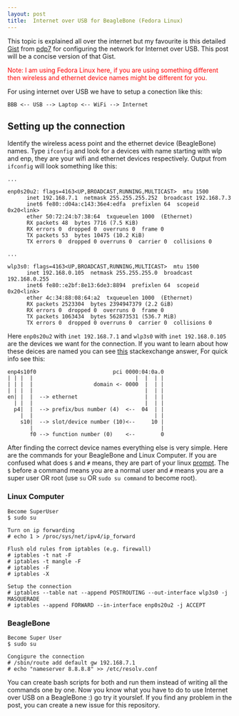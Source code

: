 ```yaml
---
layout: post
title:  Internet over USB for BeagleBone (Fedora Linux)
---
```


This topic is explained all over the internet but my favourite is this detailed [Gist](https://gist.github.com/pdp7/d2711b5ff1fbb000240bd8337b859412) from [pdp7](https://github.com/pdp7) for configuring the network for Internet over USB. This post will be a concise version of that Gist.

<p class="message" style="color:red"> Note: I am using Fedora Linux here, if you are using something different then wireless and ethernet device names might be different for you.</p>

For using internet over USB we have to setup a conection like this:

`BBB <-- USB --> Laptop <-- WiFi --> Internet`

## Setting up the connection

Identify the wireless acess point and the ethernet device (BeagleBone) names. Type `ifconfig` and look for a devices with name starting with wlp and enp, they are your wifi and ethernet devices respectively. Output from `ifconfig` will look something like this:

  ``` output
  ...

enp0s20u2: flags=4163<UP,BROADCAST,RUNNING,MULTICAST>  mtu 1500
        inet 192.168.7.1  netmask 255.255.255.252  broadcast 192.168.7.3
        inet6 fe80::d04a:c143:36e4:edfa  prefixlen 64  scopeid 0x20<link>
        ether 50:72:24:b7:38:64  txqueuelen 1000  (Ethernet)
        RX packets 48  bytes 7716 (7.5 KiB)
        RX errors 0  dropped 0  overruns 0  frame 0
        TX packets 53  bytes 10475 (10.2 KiB)
        TX errors 0  dropped 0 overruns 0  carrier 0  collisions 0

...

wlp3s0: flags=4163<UP,BROADCAST,RUNNING,MULTICAST>  mtu 1500
        inet 192.168.0.105  netmask 255.255.255.0  broadcast 192.168.0.255
        inet6 fe80::e2bf:8e13:6de3:8894  prefixlen 64  scopeid 0x20<link>
        ether 4c:34:88:08:64:a2  txqueuelen 1000  (Ethernet)
        RX packets 2523304  bytes 2394947379 (2.2 GiB)
        RX errors 0  dropped 0  overruns 0  frame 0
        TX packets 1063434  bytes 562873531 (536.7 MiB)
        TX errors 0  dropped 0 overruns 0  carrier 0  collisions 0
```

Here `enp0s20u2` with `inet 192.168.7.1` and `wlp3s0` with `inet 192.168.0.105` are the devices we want for the connection. If you want to learn about how these deices are named you can see [this](https://unix.stackexchange.com/questions/134483/why-is-my-ethernet-interface-called-enp0s10-instead-of-eth0) stackexchange answer, For quick info see this:

``` information
enp4s10f0                        pci 0000:04:0a.0
| | |  |                                |  |  | |
| | |  |                   domain <- 0000  |  | |
| | |  |                                   |  | |
en| |  |  --> ethernet                     |  | |
  | |  |                                   |  | |
  p4|  |  --> prefix/bus number (4)  <--  04  | |
    |  |                                      | |
    s10|  --> slot/device number (10)<--     10 |
       |                                        |
       f0 --> function number (0)    <--        0
```

After finding the correct device names everything else is very simple. Here are the commands for your BeagleBone and Linux Computer. If you are confused what does `$` and `#` means, they are part of your linux [prompt](https://linuxconfig.org/bash-prompt-basics). The `$` before a command means you are a normal user and `#` means you are a super user OR root (use `su` OR `sudo su command` to become root).

### Linux Computer

``` commands
Become SuperUser
$ sudo su

Turn on ip forwarding
# echo 1 > /proc/sys/net/ipv4/ip_forward

Flush old rules from iptables (e.g. firewall)
# iptables -t nat -F
# iptables -t mangle -F
# iptables -F
# iptables -X

Setup the connection
# iptables --table nat --append POSTROUTING --out-interface wlp3s0 -j MASQUERADE
# iptables --append FORWARD --in-interface enp0s20u2 -j ACCEPT
```

### BeagleBone

``` commands
Become Super User
$ sudo su

Congigure the connection
# /sbin/route add default gw 192.168.7.1
# echo "nameserver 8.8.8.8" >> /etc/resolv.conf
```

You can create bash scripts for both and run them instead of writing all the commands one by one. Now you know what you have to do to use Internet over USB on a BeagleBone :) go try it yourslef. If you find any problem in the post, you can create a new issue for this repository.
